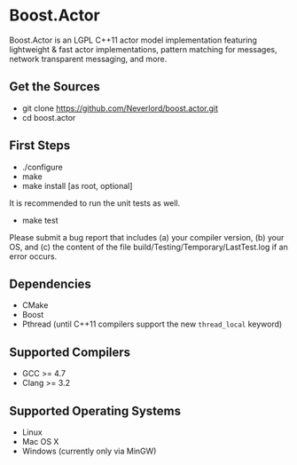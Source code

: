 Boost.Actor
=======

Boost.Actor is an LGPL C++11 actor model implementation featuring lightweight & fast
actor implementations, pattern matching for messages,
network transparent messaging, and more.


Get the Sources
---------------

* git clone https://github.com/Neverlord/boost.actor.git
* cd boost.actor


First Steps
-----------

* ./configure
* make
* make install [as root, optional]

It is recommended to run the unit tests as well.

* make test

Please submit a bug report that includes (a) your compiler version, (b) your OS,
and (c) the content of the file build/Testing/Temporary/LastTest.log
if an error occurs.


Dependencies
------------

* CMake
* Boost
* Pthread (until C++11 compilers support the new `thread_local` keyword)


Supported Compilers
-------------------

* GCC >= 4.7
* Clang >= 3.2


Supported Operating Systems
---------------------------

* Linux
* Mac OS X
* Windows (currently only via MinGW)
